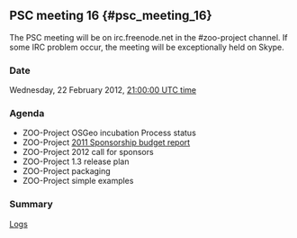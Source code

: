 ## PSC meeting 16 {#psc_meeting_16}

The PSC meeting will be on irc.freenode.net in the \#zoo-project
channel. If some IRC problem occur, the meeting will be exceptionally
held on Skype.

### Date

Wednesday, 22 February 2012, [21:00:00 UTC
time](http://www.timeanddate.com/worldclock/fixedtime.html?year=2012&month=2&day=22&hour=21&min=0&sec=0)

### Agenda

-   ZOO-Project OSGeo incubation Process status
-   ZOO-Project [2011 Sponsorship budget
    report](http://gisws.media.osaka-cu.ac.jp/pipermail/zoo-psc/2012-January/000472.html)
-   ZOO-Project 2012 call for sponsors
-   ZOO-Project 1.3 release plan
-   ZOO-Project packaging
-   ZOO-Project simple examples

### Summary

[Logs](http://zoo-project.org/irclogs/zoo-psc-201202.log)

